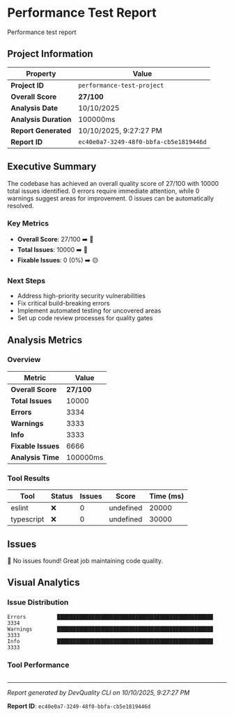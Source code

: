# Performance Test Report

Performance test report

## Project Information

| Property | Value |
|----------|-------|
| **Project ID** | `performance-test-project` |
| **Overall Score** | **27/100** |
| **Analysis Date** | 10/10/2025 |
| **Analysis Duration** | 100000ms |
| **Report Generated** | 10/10/2025, 9:27:27 PM |
| **Report ID** | `ec40e0a7-3249-48f0-bbfa-cb5e1819446d` |

## Executive Summary

The codebase has achieved an overall quality score of 27/100 with 10000 total issues identified. 0 errors require immediate attention, while 0 warnings suggest areas for improvement. 0 issues can be automatically resolved.

### Key Metrics

- **Overall Score**: 27/100 ➡️ 🔴
- **Total Issues**: 10000 ➡️ 🔴
- **Fixable Issues**: 0 (0%) ➡️ 🟡

### Next Steps

- Address high\-priority security vulnerabilities
- Fix critical build\-breaking errors
- Implement automated testing for uncovered areas
- Set up code review processes for quality gates

## Analysis Metrics

### Overview

| Metric | Value |
|--------|-------|
| **Overall Score** | **27/100** |
| **Total Issues** | 10000 |
| **Errors** | 3334 |
| **Warnings** | 3333 |
| **Info** | 3333 |
| **Fixable Issues** | 6666 |
| **Analysis Time** | 100000ms |

### Tool Results

| Tool | Status | Issues | Score | Time (ms) |
|------|--------|--------|-------|-----------|
| eslint | ❌ | 0 | undefined | 20000 |
| typescript | ❌ | 0 | undefined | 30000 |

## Issues

🎉 No issues found! Great job maintaining code quality.

## Visual Analytics

### Issue Distribution

```
Errors          ██████████████████████████████████████████████████ 3334
Warnings        ██████████████████████████████████████████████████ 3333
Info            ██████████████████████████████████████████████████ 3333
```

### Tool Performance

```

```

---

*Report generated by DevQuality CLI on 10/10/2025, 9:27:27 PM*

**Report ID**: `ec40e0a7-3249-48f0-bbfa-cb5e1819446d`
